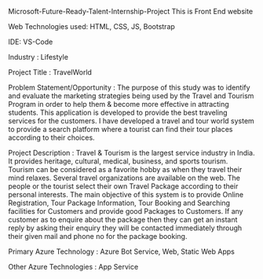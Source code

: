 Microsoft-Future-Ready-Talent-Internship-Project
This is  Front End website 

Web Technologies used: HTML, CSS, JS, Bootstrap

IDE: VS-Code

Industry : Lifestyle

Project Title : TravelWorld

Problem Statement/Opportunity : The purpose of this study was to identify and evaluate the marketing strategies being used by the Travel and Tourism Program in order to help them  & become more effective in attracting students. This application is developed to provide the best traveling services for the customers. I have developed a travel and tour world system to provide a search platform where a tourist can find their tour places according to their choices.


Project Description : Travel & Tourism is the largest service industry in India. It provides heritage, cultural, medical, business, and sports tourism. Tourism can be considered as a favorite hobby as when they travel their mind relaxes. Several travel organizations are available on the web. The people or the tourist select their own Travel Package according to their personal interests. The main objective of this system is to provide Online Registration, Tour Package Information, Tour Booking and Searching facilities for Customers and provide good Packages to Customers. If any customer as to enquire about the package then they can get an instant reply by asking their enquiry they will be contacted immediately through their given mail and phone no for the package booking.

Primary Azure Technology :  Azure Bot Service, Web, Static Web Apps

Other Azure Technologies : App Service
